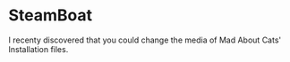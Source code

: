 # SteamBoat
I recenty discovered that you could change the media of Mad About Cats' Installation files.
